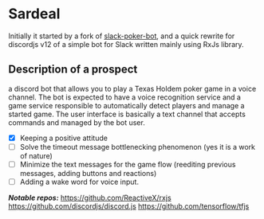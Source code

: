 # Sardeal
Initially it started by a fork of [slack-poker-bot](https://github.com/CharlieHess/slack-poker-bot), and a quick rewrite for discordjs v12 of a simple bot for Slack written mainly using RxJs library.

## Description of a prospect
a discord bot that allows you to play a Texas Holdem poker game in a voice channel. The bot is expected to have a voice recognition service and a game service responsible to automatically detect players and manage a started game. The user interface is basically a text channel that accepts commands and managed by the bot user.

- [x] Keeping a positive attitude
- [ ] Solve the timeout message bottlenecking phenomenon (yes it is a work of nature)
- [ ] Minimize the text messages for the game flow (reediting previous messages, adding buttons and reactions)
- [ ] Adding a wake word for voice input.

***Notable repos:***
 https://github.com/ReactiveX/rxjs
 https://github.com/discordjs/discord.js
 https://github.com/tensorflow/tfjs
